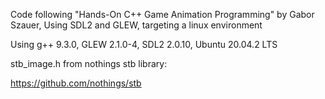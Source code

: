 Code following "Hands-On C++ Game Animation Programming" by Gabor Szauer,
Using SDL2 and GLEW, targeting a linux environment

Using g++ 9.3.0, GLEW 2.1.0-4, SDL2 2.0.10, Ubuntu 20.04.2 LTS

stb\_image.h from nothings stb library:

https://github.com/nothings/stb

